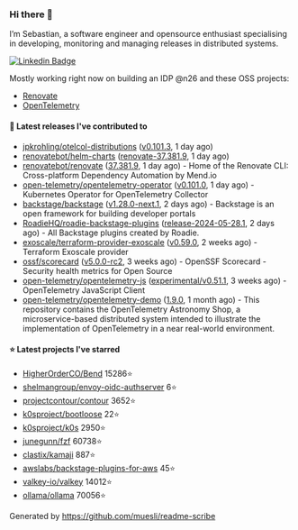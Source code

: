 ### Hi there 👋

I’m Sebastian, a software engineer and opensource enthusiast specialising in developing, monitoring and managing releases in distributed systems.    

[![Linkedin Badge](https://img.shields.io/badge/-LinkedIn-blue?style=flat&logo=Linkedin&logoColor=white&link=https://www.linkedin.com/in/sebastian-poxhofer/)](https://www.linkedin.com/in/sebastian-poxhofer/)

Mostly working right now on building an IDP @n26 and these OSS projects:
- [Renovate](https://github.com/renovatebot/renovate)
- [OpenTelemetry](https://github.com/open-telemetry)



#### 🚀 Latest releases I've contributed to

- [jpkrohling/otelcol-distributions](https://github.com/jpkrohling/otelcol-distributions) ([v0.101.3](https://github.com/jpkrohling/otelcol-distributions/releases/tag/v0.101.3), 1 day ago)
- [renovatebot/helm-charts](https://github.com/renovatebot/helm-charts) ([renovate-37.381.9](https://github.com/renovatebot/helm-charts/releases/tag/renovate-37.381.9), 1 day ago)
- [renovatebot/renovate](https://github.com/renovatebot/renovate) ([37.381.9](https://github.com/renovatebot/renovate/releases/tag/37.381.9), 1 day ago) - Home of the Renovate CLI: Cross-platform Dependency Automation by Mend.io
- [open-telemetry/opentelemetry-operator](https://github.com/open-telemetry/opentelemetry-operator) ([v0.101.0](https://github.com/open-telemetry/opentelemetry-operator/releases/tag/v0.101.0), 1 day ago) - Kubernetes Operator for OpenTelemetry Collector
- [backstage/backstage](https://github.com/backstage/backstage) ([v1.28.0-next.1](https://github.com/backstage/backstage/releases/tag/v1.28.0-next.1), 2 days ago) - Backstage is an open framework for building developer portals
- [RoadieHQ/roadie-backstage-plugins](https://github.com/RoadieHQ/roadie-backstage-plugins) ([release-2024-05-28.1](https://github.com/RoadieHQ/roadie-backstage-plugins/releases/tag/release-2024-05-28.1), 2 days ago) - All Backstage plugins created by Roadie.
- [exoscale/terraform-provider-exoscale](https://github.com/exoscale/terraform-provider-exoscale) ([v0.59.0](https://github.com/exoscale/terraform-provider-exoscale/releases/tag/v0.59.0), 2 weeks ago) - Terraform Exoscale provider
- [ossf/scorecard](https://github.com/ossf/scorecard) ([v5.0.0-rc2](https://github.com/ossf/scorecard/releases/tag/v5.0.0-rc2), 3 weeks ago) - OpenSSF Scorecard - Security health metrics for Open Source
- [open-telemetry/opentelemetry-js](https://github.com/open-telemetry/opentelemetry-js) ([experimental/v0.51.1](https://github.com/open-telemetry/opentelemetry-js/releases/tag/experimental/v0.51.1), 3 weeks ago) - OpenTelemetry JavaScript Client
- [open-telemetry/opentelemetry-demo](https://github.com/open-telemetry/opentelemetry-demo) ([1.9.0](https://github.com/open-telemetry/opentelemetry-demo/releases/tag/1.9.0), 1 month ago) - This repository contains the OpenTelemetry Astronomy Shop, a microservice-based distributed system intended to illustrate the implementation of OpenTelemetry in a near real-world environment.

#### ⭐ Latest projects I've starred

- [HigherOrderCO/Bend](https://github.com/HigherOrderCO/Bend) 15286⭐
- [shelmangroup/envoy-oidc-authserver](https://github.com/shelmangroup/envoy-oidc-authserver) 6⭐
- [projectcontour/contour](https://github.com/projectcontour/contour) 3652⭐
- [k0sproject/bootloose](https://github.com/k0sproject/bootloose) 22⭐
- [k0sproject/k0s](https://github.com/k0sproject/k0s) 2950⭐
- [junegunn/fzf](https://github.com/junegunn/fzf) 60738⭐
- [clastix/kamaji](https://github.com/clastix/kamaji) 887⭐
- [awslabs/backstage-plugins-for-aws](https://github.com/awslabs/backstage-plugins-for-aws) 45⭐
- [valkey-io/valkey](https://github.com/valkey-io/valkey) 14012⭐
- [ollama/ollama](https://github.com/ollama/ollama) 70056⭐



Generated by https://github.com/muesli/readme-scribe

